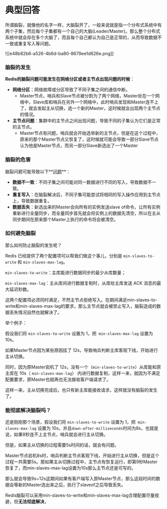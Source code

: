# 典型回答


所谓脑裂，就像他的名字一样，大脑裂开了，一般来说就是指一个分布式系统中有两个子集，然后每个子集都有一个自己的大脑(Leader/Master)。那么整个分布式系统中就会存在多个大脑了，而且每个自己都认为自己是正常的，从而导致数据不一致或重复写入等问题。



![[e48b82b6-a526-4b6d-ba80-8679ee1d626e.png]]

### 脑裂的发生


**Redis的脑裂问题可能发生在网络分区或者主节点出现问题的时候**：



+ **网络分区**：网络故障或分区导致了不同子集之间的通信中断。
    - Master节点，哨兵和Slave节点被分割为了两个网络，Master处在一个网络中，Slave库和哨兵在另外一个网络中，此时哨兵发现和Master连不上了，就会发起主从切换，选一个新的Master，这时候就会出现两个主节点的情况。
+ **主节点问题**：集群中的主节点之间出现问题，导致不同的子集认为它们是正常的主节点。
    - Master节点有问题，哨兵就会开始选举新的主节点，但是在这个过程中，原来的那个Master节点又恢复了，这时候就可能会导致一部分Slave节点认为他是Master节点，而另一部分Slave新选出了一个Master



### 脑裂的危害
脑裂问题可能导致以下**<u>问题</u>**：

+ **数据不一致**：不同子集之间可能对同一数据进行不同的写入，导致数据不一致。
+ **重复写入**：在脑裂解决后，不同子集可能尝试将相同的写入操作应用到主节点上，导致数据重复。
+ **数据丢失**：新选出来的Master会向所有的实例发送slave of命令，让所有实例重新进行全量同步，而全量同步首先就会将实例上的数据先清空，所以在主从同步期间在原来那个Master上执行的命令将会被清空。

### 
### 如何避免脑裂
那么如何防止脑裂的发生呢？



Redis 已经提供了两个配置项可以帮我们做这个事儿，分别是 `min-slaves-to-write` 和 `min-slaves-max-lag`。



`min-slaves-to-write`：主库能进行数据同步的最少从库数量；

`min-slaves-max-lag`：主从库间进行数据复制时，从库给主库发送 ACK 消息的最大延迟秒数。



这两个配置项必须同时满足，不然主节点拒绝写入。在期间满足min-slaves-to-write和min-slaves-max-lag的要求，那么主节点就会被禁止写入，脑裂造成的数据丢失情况自然也就解决了。



举个例子：



假设我们将 `min-slaves-to-write` 设置为 1，把` min-slaves-max-lag` 设置为 10s。



如果Master节点因为某些原因挂了 12s，导致哨兵判断主库客观下线，开始进行主从切换。



同时，因为原Master宕机了 12s，没有一个（`min-slaves-to-write`）从库能和原主库在 10s（ `min-slaves-max-lag`） 内进行数据复制，这样一来，就因为不满足配置要求，原Master也就再也无法接收客户端请求了。



这样一来，主从切换完成后，也只有新主库能接收请求，这样就没有脑裂的发生了。



### 能彻底解决脑裂吗？


还是刚刚那个场景，假设我们将 `min-slaves-to-write` 设置为 1，把` min-slaves-max-lag` 设置为 10s，并且`down-after-milliseconds`时间为8s，也就是说，如果8秒连不上主节点，哨兵就会进行主从切换。



但是，如果主从切换的过程需要5s时间的话，就会有问题。



Master节点宕机8s时，哨兵判断主节点客观下线，开始进行主从切换，但是这个过程一共需要5s。那如果主从切换过程中，主节点有恢复运行，即第9秒Master恢复了，而min-slaves-max-lag设置为10s那么主节点还是可写的。



那么就会导致9s~12s这期间如果有客户端写入原Master节点，那么这段时间的数据会等新的Master选出来之后，执行了slaveof之后导致丢失。



Redis脑裂可以采用min-slaves-to-write和min-slaves-max-lag合理配置尽量规避，但**无法彻底解决**，

